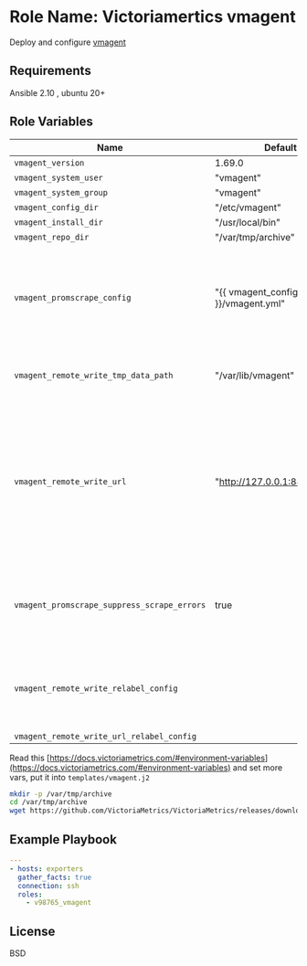 Role Name: Victoriamertics vmagent
=========

Deploy and configure [vmagent](https://victoriametrics.github.io/vmagent.html)

Requirements
------------

Ansible 2.10 , ubuntu 20+

Role Variables
--------------

Name | Default Value | Description
---|---|---
`vmagent_version` |  1.69.0 | current version
`vmagent_system_user` |  "vmagent" | 
`vmagent_system_group` |  "vmagent" | 
`vmagent_config_dir` |  "/etc/vmagent" | 
`vmagent_install_dir` |  "/usr/local/bin" | 
`vmagent_repo_dir` |  "/var/tmp/archive" | 
`vmagent_promscrape_config` |  "{{ vmagent_config_dir }}/vmagent.yml" | Optional path to Prometheus config file with 'scrape_configs' section containing targets to scrape. See [how-to-scrape-prometheus-exporters-such-as-node-exporter](https://victoriametrics.github.io/#how-to-scrape-prometheus-exporters-such-as-node-exporter) for details
`vmagent_remote_write_tmp_data_path` |  "/var/lib/vmagent" | Path to directory where temporary data for remote write component is stored
`vmagent_remote_write_url` |  "http://127.0.0.1:8428/api/v1/write" | Remote storage URL to write data to. It must support Prometheus remote_write API. It is recommended using VictoriaMetrics as remote storage. Example url: http://<victoriametrics-host>:8428/api/v1/write . Pass multiple -remoteWrite.url flags in order to write data concurrently to multiple remote storage systems
`vmagent_promscrape_suppress_scrape_errors` |  true |  Whether to suppress scrape errors logging. The last error for each target is always available at '/targets' page even if scrape errors logging is suppressed
`vmagent_remote_write_relabel_config` |  | Optional path to file with relabel_config entries. These entries are applied to all the metrics before sending them to -remoteWrite.url. See [relabeling](https://victoriametrics.github.io/vmagent.html#relabeling) for details
`vmagent_remote_write_url_relabel_config` |  |

Read this [https://docs.victoriametrics.com/#environment-variables](https://docs.victoriametrics.com/#environment-variables) аnd set more vars, put it into `templates/vmagent.j2`

```sh
mkdir -p /var/tmp/archive
cd /var/tmp/archive
wget https://github.com/VictoriaMetrics/VictoriaMetrics/releases/download/v1.69.0/vmutils-amd64-v1.69.0.tar.gz
```

Example Playbook
----------------

```yaml
---
- hosts: exporters
  gather_facts: true
  connection: ssh
  roles:
    - v98765_vmagent
```

License
-------

BSD
